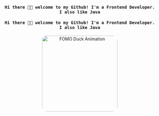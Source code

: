 <h4 align="center"><samp> Hi there 👋🏾  welcome to my Github! I'm a Frontend Developer. I also like Java </samp></h4>
<h4 align="center"><samp> Hi there 👋🏾  welcome to my Github! I'm a Frontend Developer. I also like Java  </samp></h4>

<p align="center">
  <img width="250" style="border-radius: 15px;" src="https://media.giphy.com/media/HzPtbOKyBoBFsK4hyc/giphy.gif" alt="FOMO Duck Animation">
</p>


 
